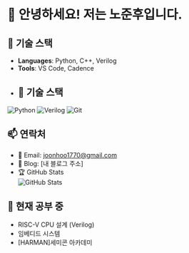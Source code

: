 # 👋 안녕하세요! 저는 노준후입니다.

## 🔧 기술 스택
- **Languages**: Python, C++, Verilog
- **Tools**: VS Code, Cadence
- ## 📌 기술 스택
![Python](https://img.shields.io/badge/Python-3776AB?style=flat-square&logo=python&logoColor=white)
![Verilog](https://img.shields.io/badge/Verilog-00979D?style=flat-square&logo=verilog&logoColor=white)
![Git](https://img.shields.io/badge/Git-F05032?style=flat-square&logo=git&logoColor=white)


## 📫 연락처
- 📧 Email: joonhoo1770@gmail.com
- 🔗 Blog: [내 블로그 주소]
- 🏆 GitHub Stats  
  ![GitHub Stats](https://github-readme-stats.vercel.app/api?username=RohJoonHoo&show_icons=true&theme=tokyonight)

## 🌱 현재 공부 중
- RISC-V CPU 설계 (Verilog)
- 임베디드 시스템
- [HARMAN]세미콘 아카데미

